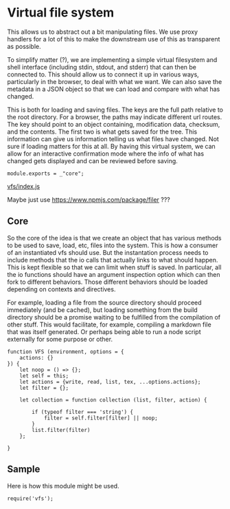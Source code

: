 # Virtual file system

This allows us to abstract out a bit manipulating files. We use proxy handlers
for a lot of this to make the downstream use of this as transparent as
possible. 

To simplify matter (?),  we are implementing a simple virtual filesystem and
shell interface (including stdin, stdout, and stderr)
that can then be connected to. This should allow us to connect
it up in various ways, particularly in the browser, to deal with what we want.
We can also save the metadata in a JSON object so that we can load and compare
with what has changed.  

This is both for loading and saving files. The keys are the full path relative
to the root directory. For a browser, the paths may indicate different url
routes. The key should point to an object containing, modification data,
checksum, and the contents. The first two is what gets saved for the tree.
This information can give us information telling us what files have changed.
Not sure if loading matters for this at all. By having this virtual system, we
can allow for an interactive confirmation mode where the info of what has
changed gets displayed and can be reviewed before saving.


    module.exports = _"core";

[vfs/index.js](# "save:")

Maybe just use https://www.npmjs.com/package/filer  ???  


## Core

So the core of the idea is that we create an object that has various methods
to be used to save, load, etc, files into the system. This is how a consumer
of an instantiated vfs should use. But the instantation process needs to
include methods that the io calls that actually links to what should happen.
This is kept flexible so that we can limit when stuff is saved. In particular,
all the io functions should have an argument inspection option which can then
fork to different behaviors. Those different behaviors should be loaded
depending on contexts and directives. 

For example, loading a file from the source directory should proceed
immediately (and be cached), but loading something from the build directory
should be a promise waiting to be fulfilled from the compilation of other
stuff. This would facilitate, for example, compiling a markdown file that was
itself generated. Or perhaps being able to run a node script externally for
some purpose or other. 

    function VFS (environment, options = {
        actions: {}
    }) {
        let noop = () => {};
        let self = this;
        let actions = {write, read, list, tex, ...options.actions};
        let filter = {};
        
        let collection = function collection (list, filter, action) {
            
            if (typeof filter === 'string') {
                filter = self.filter[filter] || noop;
            } 
            list.filter(filter)
        };

    }


## Sample

Here is how this module might be used. 

    require('vfs');



